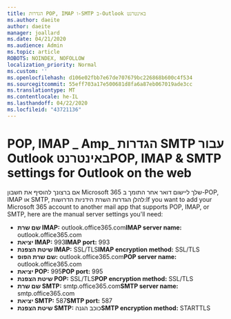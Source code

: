 ```yaml
---
title: הגדרות POP, IMAP ו-SMTP ב-Outlook באינטרנט
ms.author: daeite
author: daeite
manager: joallard
ms.date: 04/21/2020
ms.audience: Admin
ms.topic: article
ROBOTS: NOINDEX, NOFOLLOW
localization_priority: Normal
ms.custom: ''
ms.openlocfilehash: d106e02fbb7e67de707679bc226868b600c4f534
ms.sourcegitcommit: 55eff703a17e500681d8fa6a87eb067019ade3cc
ms.translationtype: MT
ms.contentlocale: he-IL
ms.lasthandoff: 04/22/2020
ms.locfileid: "43721136"
---
```

# <a name="pop-imap--smtp-settings-for-outlook-on-the-web"></a><span data-ttu-id="24e2f-102">POP, IMAP _ Amp_ הגדרות SMTP עבור Outlook באינטרנט</span><span class="sxs-lookup"><span data-stu-id="24e2f-102">POP, IMAP & SMTP settings for Outlook on the web</span></span>

<span data-ttu-id="24e2f-103">אם ברצונך להוסיף את חשבון Microsoft 365 שלך ליישום דואר אחר התומך ב-POP, IMAP או SMTP, להלן הגדרות השרת הידניות הדרושות:</span><span class="sxs-lookup"><span data-stu-id="24e2f-103">If you want to add your Microsoft 365 account to another mail app that supports POP, IMAP, or SMTP, here are the manual server settings you'll need:</span></span>
  
- <span data-ttu-id="24e2f-104">**שם שרת IMAP:** outlook.office365.com</span><span class="sxs-lookup"><span data-stu-id="24e2f-104">**IMAP server name:** outlook.office365.com</span></span>
- <span data-ttu-id="24e2f-105">**יציאת IMAP:** 993</span><span class="sxs-lookup"><span data-stu-id="24e2f-105">**IMAP port:** 993</span></span>
- <span data-ttu-id="24e2f-106">**שיטת הצפנת IMAP:** SSL/TLS</span><span class="sxs-lookup"><span data-stu-id="24e2f-106">**IMAP encryption method:** SSL/TLS</span></span>
- <span data-ttu-id="24e2f-107">**שם שרת הפופ:** outlook.office365.com</span><span class="sxs-lookup"><span data-stu-id="24e2f-107">**POP server name:** outlook.office365.com</span></span>  
- <span data-ttu-id="24e2f-108">**יציאת POP:** 995</span><span class="sxs-lookup"><span data-stu-id="24e2f-108">**POP port:** 995</span></span>  
- <span data-ttu-id="24e2f-109">**שיטת הצפנת POP:** SSL/TLS</span><span class="sxs-lookup"><span data-stu-id="24e2f-109">**POP encryption method:** SSL/TLS</span></span>  
- <span data-ttu-id="24e2f-110">**שם שרת SMTP:** smtp.office365.com</span><span class="sxs-lookup"><span data-stu-id="24e2f-110">**SMTP server name:** smtp.office365.com</span></span>
- <span data-ttu-id="24e2f-111">**יציאת SMTP:** 587</span><span class="sxs-lookup"><span data-stu-id="24e2f-111">**SMTP port:** 587</span></span>
- <span data-ttu-id="24e2f-112">**שיטת הצפנת SMTP:** כוכב הגנה</span><span class="sxs-lookup"><span data-stu-id="24e2f-112">**SMTP encryption method:** STARTTLS</span></span>